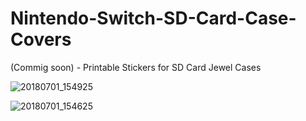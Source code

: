 # Nintendo-Switch-SD-Card-Case-Covers
(Commig soon) - Printable Stickers for SD Card Jewel Cases

![20180701_154925](https://user-images.githubusercontent.com/25444976/42138712-72f3ff72-7d47-11e8-950a-b7cb3d33c0c8.jpg)

![20180701_154625](https://user-images.githubusercontent.com/25444976/42138716-783c6938-7d47-11e8-99be-4b928d0e69c2.jpg)
